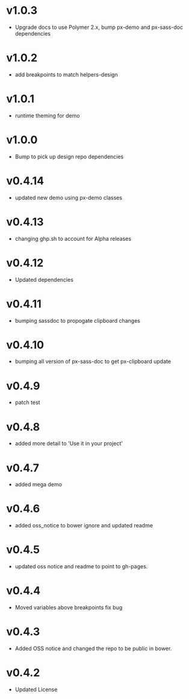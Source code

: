 v1.0.3
==================
* Upgrade docs to use Polymer 2.x, bump px-demo and px-sass-doc dependencies

v1.0.2
==================
* add breakpoints to match helpers-design

v1.0.1
==================
* runtime theming for demo

v1.0.0
==================
* Bump to pick up design repo dependencies

v0.4.14
==================
* updated new demo using px-demo classes

v0.4.13
==================
* changing ghp.sh to account for Alpha releases

v0.4.12
==================
* Updated dependencies

v0.4.11
==================
* bumping sassdoc to propogate clipboard changes

v0.4.10
==================
* bumping all version of px-sass-doc to get px-clipboard update

v0.4.9
==================
* patch test

v0.4.8
==============================
* added more detail to 'Use it in your project'

v0.4.7
==============================
* added mega demo

v0.4.6
==============================
* added oss_notice to bower ignore and updated readme

v0.4.5
==============================
* updated oss notice and readme to point to gh-pages.

v0.4.4
==============================
* Moved variables above breakpoints fix bug

v0.4.3
==============================
* Added OSS notice and changed the repo to be public in bower.

v0.4.2
====================
* Updated License
